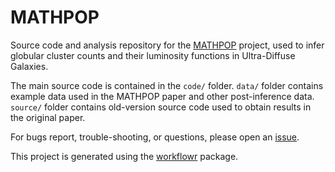 # MATHPOP

Source code and analysis repository for the [MATHPOP][] project, used to infer globular cluster counts and their luminosity functions in Ultra-Diffuse Galaxies.

The main source code is contained in the `code/` folder. `data/` folder contains example data used in the MATHPOP paper and other post-inference data. `source/` folder contains old-version source code used to obtain results in the original paper.

For bugs report, trouble-shooting, or questions, please open an [issue][].

This project is generated using the [workflowr][] package.

[workflowr]: https://github.com/workflowr/workflowr
[MATHPOP]: http://ddavidli.com/MATHPOP/
[issue]: https://github.com/davidolohowski/MATHPOP/issues